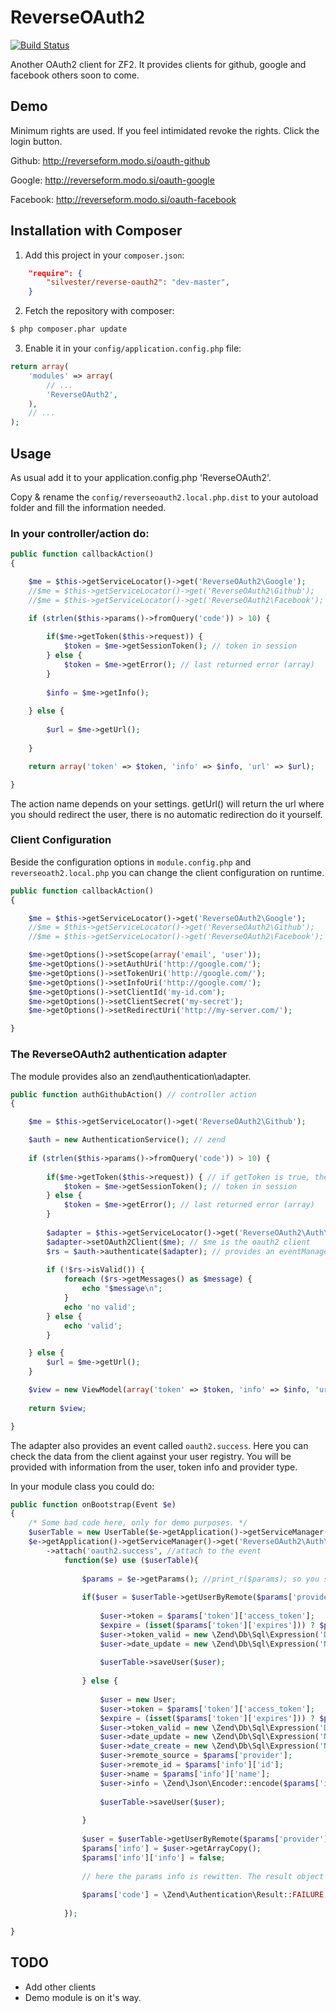 ReverseOAuth2
===========

[![Build Status](https://secure.travis-ci.org/silvester/ReverseOAuth2.png?branch=master-tested)](https://travis-ci.org/silvester/ReverseOAuth2)

Another OAuth2 client for ZF2. It provides clients for github, google and facebook others soon to come.

Demo
----
Minimum rights are used. If you feel intimidated revoke the rights. Click the login button. 

Github: http://reverseform.modo.si/oauth-github

Google: http://reverseform.modo.si/oauth-google

Facebook: http://reverseform.modo.si/oauth-facebook

Installation with Composer
--------------------------
1. Add this project in your `composer.json`:
```json
    "require": {
        "silvester/reverse-oauth2": "dev-master",
    }
```

2. Fetch the repository with composer:
```bash
$ php composer.phar update
```

3. Enable it in your `config/application.config.php` file:
```php
return array(
	'modules' => array(
		// ...
		'ReverseOAuth2',
	),
	// ...
);
```

Usage
-----

As usual add it to your application.config.php 'ReverseOAuth2'.

Copy & rename the `config/reverseoauth2.local.php.dist` to your autoload folder and fill the information needed. 

### In your controller/action do:
```php
public function callbackAction()
{

    $me = $this->getServiceLocator()->get('ReverseOAuth2\Google');
    //$me = $this->getServiceLocator()->get('ReverseOAuth2\Github');
    //$me = $this->getServiceLocator()->get('ReverseOAuth2\Facebook');

    if (strlen($this->params()->fromQuery('code')) > 10) {
    	
    	if($me->getToken($this->request)) {
    		$token = $me->getSessionToken(); // token in session
    	} else {
    		$token = $me->getError(); // last returned error (array)
    	}
        
        $info = $me->getInfo();
        
    } else {
    
        $url = $me->getUrl();
        
    }

    return array('token' => $token, 'info' => $info, 'url' => $url);

}
```

The action name depends on your settings. getUrl() will return the url where you should redirect the user, there is no automatic redirection do it yourself.

### Client Configuration

Beside the configuration options in `module.config.php` and `reverseoath2.local.php` you can change the client configuration on runtime.

```php
public function callbackAction()
{

    $me = $this->getServiceLocator()->get('ReverseOAuth2\Google');
    //$me = $this->getServiceLocator()->get('ReverseOAuth2\Github');
    //$me = $this->getServiceLocator()->get('ReverseOAuth2\Facebook');

	$me->getOptions()->setScope(array('email', 'user'));
	$me->getOptions()->setAuthUri('http://google.com/');
	$me->getOptions()->setTokenUri('http://google.com/');
	$me->getOptions()->setInfoUri('http://google.com/');
	$me->getOptions()->setClientId('my-id.com');
	$me->getOptions()->setClientSecret('my-secret');
	$me->getOptions()->setRedirectUri('http://my-server.com/');

}
```

### The ReverseOAuth2 authentication adapter

The module provides also an zend\authentication\adapter.

```php
public function authGithubAction() // controller action
{

    $me = $this->getServiceLocator()->get('ReverseOAuth2\Github');

    $auth = new AuthenticationService(); // zend
    
    if (strlen($this->params()->fromQuery('code')) > 10) {
         
        if($me->getToken($this->request)) { // if getToken is true, the user has authenticated successfully by the provider, not yet by us.
            $token = $me->getSessionToken(); // token in session
        } else {
            $token = $me->getError(); // last returned error (array)
        }
        
        $adapter = $this->getServiceLocator()->get('ReverseOAuth2\Auth\Adapter'); // added in module.config.php
        $adapter->setOAuth2Client($me); // $me is the oauth2 client
        $rs = $auth->authenticate($adapter); // provides an eventManager 'oauth2.success'
        
        if (!$rs->isValid()) {
            foreach ($rs->getMessages() as $message) {
                echo "$message\n";
            }
            echo 'no valid';
        } else {
            echo 'valid';
        }

    } else {
        $url = $me->getUrl();
    }

    $view = new ViewModel(array('token' => $token, 'info' => $info, 'url' => $url, 'error' => $me->getError()));
    
    return $view;

}
```

The adapter also provides an event called `oauth2.success`. Here you can check the data from the client against your user registry. You will be provided with
information from the user, token info and provider type.

In your module class you could do:

```php
public function onBootstrap(Event $e)
{
    /* Some bad code here, only for demo purposes. */
    $userTable = new UserTable($e->getApplication()->getServiceManager()->get('Zend\Db\Adapter\Adapter')); // my user table
    $e->getApplication()->getServiceManager()->get('ReverseOAuth2\Auth\Adapter')->getEventManager() // the the adapters eventmanager
        ->attach('oauth2.success', //attach to the event
            function($e) use ($userTable){
                
                $params = $e->getParams(); //print_r($params); so you see whats in if
                
                if($user = $userTable->getUserByRemote($params['provider'], $params['info']['id'])) { // check for user from facebook with id 1000
    
                    $user->token = $params['token']['access_token'];
                    $expire = (isset($params['token']['expires'])) ? $params['token']['expires'] : 3600;
                    $user->token_valid = new \Zend\Db\Sql\Expression('DATE_ADD(NOW(), INTERVAL '.$expire.' SECOND)');
                    $user->date_update = new \Zend\Db\Sql\Expression('NOW()');
                    
                    $userTable->saveUser($user);
                                    
                } else {
                    
                    $user = new User;
                    $user->token = $params['token']['access_token'];
                    $expire = (isset($params['token']['expires'])) ? $params['token']['expires'] : 3600;
                    $user->token_valid = new \Zend\Db\Sql\Expression('DATE_ADD(NOW(), INTERVAL '.$expire.' SECOND)');
                    $user->date_update = new \Zend\Db\Sql\Expression('NOW()');
                    $user->date_create = new \Zend\Db\Sql\Expression('NOW()');
                    $user->remote_source = $params['provider'];
                    $user->remote_id = $params['info']['id'];
                    $user->name = $params['info']['name'];
                    $user->info = \Zend\Json\Encoder::encode($params['info']);
                    
                    $userTable->saveUser($user);
                    
                }
                
                $user = $userTable->getUserByRemote($params['provider'], $params['info']['id']);
                $params['info'] = $user->getArrayCopy();
                $params['info']['info'] = false;
    
    			// here the params info is rewitten. The result object returned from the auth object will have the db row.
    			
    			$params['code'] = \Zend\Authentication\Result::FAILURE; // this would deny authentication. default is \Zend\Authentication\Result::SUCCESS.
    
            });

}
```

TODO
----
* Add other clients
* Demo module is on it's way.
